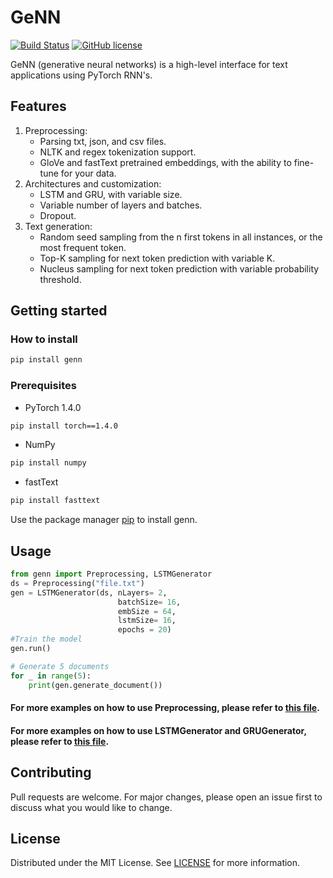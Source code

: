 # GeNN
[![Build Status](https://travis-ci.org/joemccann/dillinger.svg?branch=master)](https://travis-ci.org/joemccann/dillinger) [![GitHub license](https://img.shields.io/badge/license-MIT-blue.svg)](https://github.com/FahedSabellioglu/genn/blob/master/LICENSE.txt)

GeNN (generative neural networks) is a high-level interface for text applications using PyTorch RNN's.


## Features

1.  Preprocessing: 
	- Parsing txt, json, and csv files.
	- NLTK and regex tokenization support.
	- GloVe and fastText pretrained embeddings, with the ability to fine-tune for your data.
2. Architectures and customization:
	- LSTM and GRU, with variable size.
	- Variable number of layers and batches.
	- Dropout.
3. Text generation:
	- Random seed sampling from the n first tokens in all instances, or the most frequent token.
	- Top-K sampling for next token prediction with variable K.
	- Nucleus sampling for next token prediction with variable probability threshold.

## Getting started

### How to install
```bash
pip install genn
```
### Prerequisites
* PyTorch 1.4.0
```bash
pip install torch==1.4.0
```
* NumPy
```bash
pip install numpy
```
* fastText
```bash
pip install fasttext
```
Use the package manager [pip]() to install genn.

## Usage

```python
from genn import Preprocessing, LSTMGenerator
ds = Preprocessing("file.txt")
gen = LSTMGenerator(ds, nLayers= 2,
                        batchSize= 16,
                        embSize = 64,
                        lstmSize= 16,
                        epochs = 20)
#Train the model
gen.run()

# Generate 5 documents
for _ in range(5):
    print(gen.generate_document())
```
#### For more examples on how to use Preprocessing, please refer to [this file](https://github.com/FahedSabellioglu/genn/blob/master/preprocessing_examples.md).
#### For more examples on how to use LSTMGenerator and GRUGenerator, please refer to [this file](https://github.com/FahedSabellioglu/genn/blob/master/generator_examples.md).
## Contributing
 Pull requests are welcome. For major changes, please open an issue first to discuss what you would like to change.
## License
Distributed under the MIT License. See [LICENSE](https://github.com/FahedSabellioglu/genn/blob/master/LICENSE.txt) for more information.
